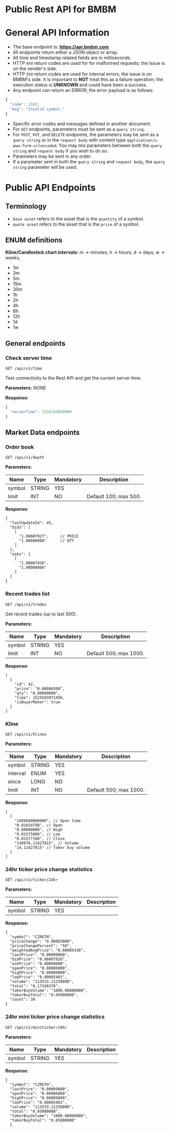 # Public Rest API for BMBM
# General API Information
* The base endpoint is: **https://api.bmbm.com**
* All endpoints return either a JSON object or array.
* All time and timestamp related fields are in milliseconds.
* HTTP `4XX` return codes are used for for malformed requests; the issue is on the sender's side.
* HTTP `5XX` return codes are used for internal errors; the issue is on BMBM's side.
  It is important to **NOT** treat this as a failure operation; the execution status is **UNKNOWN** and could have been a success.
* Any endpoint can return an ERROR; the error payload is as follows:
```javascript
{
  "code": 1102,
  "msg": "Invalid symbol."
}
```

* Specific error codes and messages defined in another document.
* For `GET` endpoints, parameters must be sent as a `query string`.
* For `POST`, `PUT`, and `DELETE` endpoints, the parameters may be sent as a
  `query string` or in the `request body` with content type
  `application/x-www-form-urlencoded`. You may mix parameters between both the
  `query string` and `request body` if you wish to do so.
* Parameters may be sent in any order.
* If a parameter sent in both the `query string` and `request body`, the
  `query string` parameter will be used.
  
# Public API Endpoints
## Terminology
* `base asset` refers to the asset that is the `quantity` of a symbol.
* `quote asset` refers to the asset that is the `price` of a symbol.
## ENUM definitions
**Kline/Candlestick chart intervals:**
m -> minutes; h -> hours; d -> days; w -> weeks;
* 1m
* 3m
* 5m
* 15m
* 30m
* 1h
* 2h
* 4h
* 6h
* 12h
* 1d
* 1w
## General endpoints
### Check server time
```
GET /api/v1/time
```
Test connectivity to the Rest API and get the current server time.

**Parameters:**
NONE

**Response:**
```javascript
{
  "serverTime": 1534149050000
}
```

## Market Data endpoints
### Order book
```
GET /api/v1/depth
```

**Parameters:**

Name | Type | Mandatory | Description
------------ | ------------ | ------------ | ------------
symbol | STRING | YES |
limit | INT | NO | Default 100; max 500.

**Response:**

```
{
  "lastUpdateId": 45,
  "bids": [
    [
      "1.00007927",     // PRICE
      "1.00000000"      // QTY
    ]
  ],
  "asks": [
    [
      "1.00007926",
      "1.00000000"
    ]
  ]
}
```



### Recent trades list
```
GET /api/v1/trades
```
Get recent trades (up to last 500).

**Parameters:**

Name | Type | Mandatory | Description
------------ | ------------ | ------------ | ------------
symbol | STRING | YES |
limit | INT | NO | Default 500; max 1000.

**Response:**

```
[
  {
    "id": 42,
    "price": "0.00006500",
    "qty": "8.00000000",
    "time": 1525593971456,
    "isBuyerMaker": true
  }
]
```

### Kline
```
GET /api/v1/klines
```

**Parameters:**

Name | Type | Mandatory | Description
------------ | ------------ | ----------- | ------------
symbol | STRING | YES |
interval | ENUM | YES | 
since | LONG | NO | 
limit | INT | NO | Default 500; max 1000.

**Response:**

```
[
  [
    "1499040000000", // Open time
    "0.01634790", // Open
    "0.80000000", // High
    "0.01575800", // Low
    "0.01577100", // Close
    "148976.11427815", // Volume	
    "14.11427815" // Taker buy volume
  ]
]
```

### 24hr ticker price change statistics
```
GET /api/v1/ticker/24hr
```

**Parameters:**

Name | Type | Mandatory | Description
------------ | ------------ | ----------- | ------------
symbol | STRING | YES |

**Response:**

```
{
  "symbol": "CZRETH",
  "priceChange": "0.00003000",
  "priceChangePercent": "50",
  "weightedAvgPrice": "0.00005438",
  "lastPrice": "0.00009000",
  "bidPrice": "0.00007926",
  "askPrice": "0.00009000",
  "openPrice": "0.00006000",
  "highPrice": "0.00009000",
  "lowPrice": "0.00005401",
  "volume": "113533.21330000",
  "total": "6.17348378",
  "takerBuyVolume": "1000.00000000",
  "takerBuyTotal": "0.05000000",
  "count": 30
}
```
### 24hr mini ticker price change statistics
```
GET /api/v1/miniticker/24hr
```

**Parameters:**

Name | Type | Mandatory | Description
------------ | ------------ | ----------- | ------------
symbol | STRING | YES |

**Response:**

```
{
  "symbol": "CZRETH",
  "lastPrice": "0.00009000",
  "openPrice": "0.00006000",
  "highPrice": "0.00009000",
  "lowPrice": "0.00005401",
  "volume": "113533.21330000", 
  "total": "0.05000000", 
  "takerBuyVolume": "1000.00000000", 
  "takerBuyTotal": "0.05000000" 
  }
```





